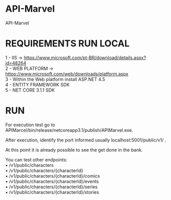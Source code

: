 # API-Marvel
 API-Marvel

# REQUIREMENTS RUN LOCAL
1 - IIS -> https://www.microsoft.com/pt-BR/download/details.aspx?id=48264 </br>
2 - WEB PLATFORM -> https://www.microsoft.com/web/downloads/platform.aspx </br>
3 - Within the Web platform install ASP.NET 4.5 </br>
4 - ENTITY FRAMEWORK SDK </br>
5 - NET CORE 3.1.1 SDK </br>

# RUN
For execution test go to APIMarcel/bin/release/netcoreapp3.1/publish/APIMarvel.exe.

After execution, identify the port informed usually localhost:5001/public/v1/ .

At this point it is already possible to see the get done in the bank.

You can test other endpoints: </br>
• /v1/public/characters </br>
• /v1/public/characters/{characterId} </br>
• /v1/public/characters/{characterId}/comics </br>
• /v1/public/characters/{characterId}/events </br>
• /v1/public/characters/{characterId}/series </br>
• /v1/public/characters/{characterId}/stories  
